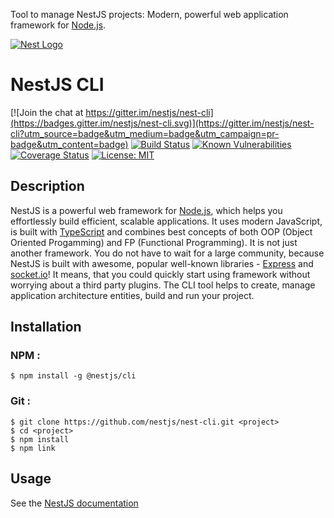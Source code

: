 Tool to manage NestJS projects: Modern, powerful web application framework for [Node.js](http://nodejs.org).

[![Nest Logo](http://kamilmysliwiec.com/public/nest-logo.png)](http://kamilmysliwiec.com/)

# NestJS CLI

[![Join the chat at https://gitter.im/nestjs/nest-cli](https://badges.gitter.im/nestjs/nest-cli.svg)](https://gitter.im/nestjs/nest-cli?utm_source=badge&utm_medium=badge&utm_campaign=pr-badge&utm_content=badge)
[![Build Status](https://travis-ci.org/ThomRick/nest-cli.svg?branch=master)](https://travis-ci.org/ThomRick/nest-cli)
[![Known Vulnerabilities](https://snyk.io/test/github/thomrick/nest-cli/badge.svg)](https://snyk.io/test/github/thomrick/nest-cli)
[![Coverage Status](https://coveralls.io/repos/github/ThomRick/nest-cli/badge.svg?branch=master)](https://coveralls.io/github/ThomRick/nest-cli?branch=master)
[![License: MIT](https://img.shields.io/badge/License-MIT-yellow.svg)](https://opensource.org/licenses/MIT)

## Description
NestJS is a powerful web framework for [Node.js](http://nodejs.org), which helps you effortlessly build efficient, scalable applications. It uses modern JavaScript, is built with [TypeScript](http://www.typescriptlang.org) and combines best concepts of both OOP (Object Oriented Progamming) and FP (Functional Programming).
It is not just another framework. You do not have to wait for a large community, because NestJS is built with awesome, popular well-known libraries - [Express](https://github.com/expressjs/express) and [socket.io](https://github.com/socketio/socket.io)! It means, that you could quickly start using framework without worrying about a third party plugins.
The CLI tool helps to create, manage application architecture entities, build and run your project. 

## Installation
### NPM :

```
$ npm install -g @nestjs/cli
```

### Git :
```
$ git clone https://github.com/nestjs/nest-cli.git <project>
$ cd <project>
$ npm install
$ npm link
```

## Usage
See the [NestJS documentation](https://docs.nestjs.com/)
